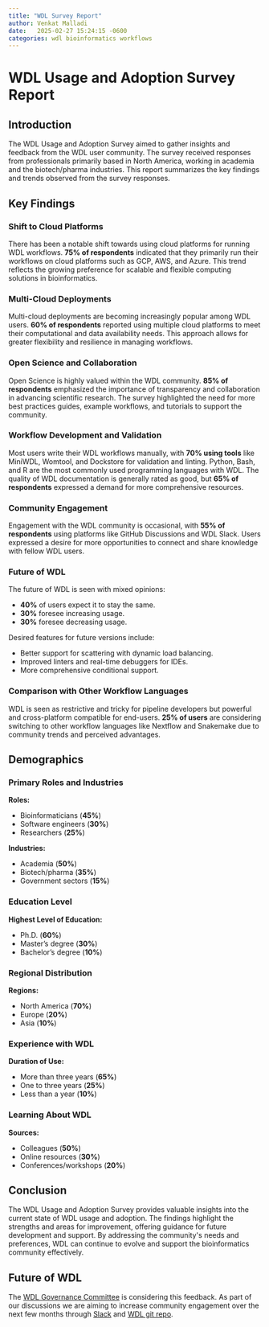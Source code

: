 ```yaml
---
title: "WDL Survey Report"
author: Venkat Malladi
date:   2025-02-27 15:24:15 -0600
categories: wdl bioinformatics workflows 
---
```


# WDL Usage and Adoption Survey Report  

## Introduction  
The WDL Usage and Adoption Survey aimed to gather insights and feedback from the WDL user community. The survey received responses from professionals primarily based in North America, working in academia and the biotech/pharma industries. This report summarizes the key findings and trends observed from the survey responses.  

## Key Findings  

### Shift to Cloud Platforms  
There has been a notable shift towards using cloud platforms for running WDL workflows. **75% of respondents** indicated that they primarily run their workflows on cloud platforms such as GCP, AWS, and Azure. This trend reflects the growing preference for scalable and flexible computing solutions in bioinformatics.  

### Multi-Cloud Deployments  
Multi-cloud deployments are becoming increasingly popular among WDL users. **60% of respondents** reported using multiple cloud platforms to meet their computational and data availability needs. This approach allows for greater flexibility and resilience in managing workflows.  

### Open Science and Collaboration  
Open Science is highly valued within the WDL community. **85% of respondents** emphasized the importance of transparency and collaboration in advancing scientific research. The survey highlighted the need for more best practices guides, example workflows, and tutorials to support the community.  

### Workflow Development and Validation  
Most users write their WDL workflows manually, with **70% using tools** like MiniWDL, Womtool, and Dockstore for validation and linting. Python, Bash, and R are the most commonly used programming languages with WDL. The quality of WDL documentation is generally rated as good, but **65% of respondents** expressed a demand for more comprehensive resources.  

### Community Engagement  
Engagement with the WDL community is occasional, with **55% of respondents** using platforms like GitHub Discussions and WDL Slack. Users expressed a desire for more opportunities to connect and share knowledge with fellow WDL users.  

### Future of WDL  
The future of WDL is seen with mixed opinions:  
- **40%** of users expect it to stay the same.  
- **30%** foresee increasing usage.  
- **30%** foresee decreasing usage.  

Desired features for future versions include:  
- Better support for scattering with dynamic load balancing.  
- Improved linters and real-time debuggers for IDEs.  
- More comprehensive conditional support.  

### Comparison with Other Workflow Languages  
WDL is seen as restrictive and tricky for pipeline developers but powerful and cross-platform compatible for end-users. **25% of users** are considering switching to other workflow languages like Nextflow and Snakemake due to community trends and perceived advantages.  

## Demographics  

### Primary Roles and Industries  
**Roles:**  
- Bioinformaticians (**45%**)  
- Software engineers (**30%**)  
- Researchers (**25%**)  

**Industries:**  
- Academia (**50%**)  
- Biotech/pharma (**35%**)  
- Government sectors (**15%**)  

### Education Level  
**Highest Level of Education:**  
- Ph.D. (**60%**)  
- Master’s degree (**30%**)  
- Bachelor’s degree (**10%**)  

### Regional Distribution  
**Regions:**  
- North America (**70%**)  
- Europe (**20%**)  
- Asia (**10%**)  

### Experience with WDL  
**Duration of Use:**  
- More than three years (**65%**)  
- One to three years (**25%**)  
- Less than a year (**10%**)  

### Learning About WDL  
**Sources:**  
- Colleagues (**50%**)  
- Online resources (**30%**)  
- Conferences/workshops (**20%**)  

## Conclusion  
The WDL Usage and Adoption Survey provides valuable insights into the current state of WDL usage and adoption. The findings highlight the strengths and areas for improvement, offering guidance for future development and support. By addressing the community's needs and preferences, WDL can continue to evolve and support the bioinformatics community effectively.  

## Future of WDL
The [WDL Governance Committee](https://github.com/openwdl/governance/blob/main/README.md) is considering this feedback. As
part of our discussions we are aiming to increase community engagement over the next few months through [Slack](https://join.slack.com/t/openwdl/shared_invite/zt-ctmj4mhf-cFBNxIiZYs6SY9HgM9UAVw) and [WDL git repo](https://github.com/openwdl/).
